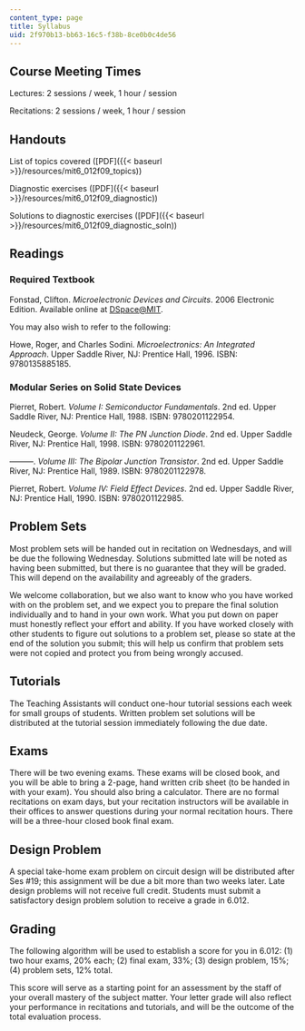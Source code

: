 ```yaml
---
content_type: page
title: Syllabus
uid: 2f970b13-bb63-16c5-f38b-8ce0b0c4de56
---
```


Course Meeting Times
--------------------

Lectures: 2 sessions / week, 1 hour / session

Recitations: 2 sessions / week, 1 hour / session

Handouts
--------

List of topics covered ([PDF]({{< baseurl >}}/resources/mit6_012f09_topics))

Diagnostic exercises ([PDF]({{< baseurl >}}/resources/mit6_012f09_diagnostic))

Solutions to diagnostic exercises ([PDF]({{< baseurl >}}/resources/mit6_012f09_diagnostic_soln))

Readings
--------

### Required Textbook

Fonstad, Clifton. _Microelectronic Devices and Circuits_. 2006 Electronic Edition. Available online at [DSpace@MIT](http://dspace.mit.edu/handle/1721.1/34219).

You may also wish to refer to the following:

Howe, Roger, and Charles Sodini. _Microelectronics: An Integrated Approach_. Upper Saddle River, NJ: Prentice Hall, 1996. ISBN: 9780135885185.

### Modular Series on Solid State Devices

Pierret, Robert. _Volume I: Semiconductor Fundamentals_. 2nd ed. Upper Saddle River, NJ: Prentice Hall, 1988. ISBN: 9780201122954.

Neudeck, George. _Volume II: The PN Junction Diode_. 2nd ed. Upper Saddle River, NJ: Prentice Hall, 1998. ISBN: 9780201122961.

———. _Volume III: The Bipolar Junction Transistor_. 2nd ed. Upper Saddle River, NJ: Prentice Hall, 1989. ISBN: 9780201122978.

Pierret, Robert. _Volume IV: Field Effect Devices_. 2nd ed. Upper Saddle River, NJ: Prentice Hall, 1990. ISBN: 9780201122985.

Problem Sets
------------

Most problem sets will be handed out in recitation on Wednesdays, and will be due the following Wednesday. Solutions submitted late will be noted as having been submitted, but there is no guarantee that they will be graded. This will depend on the availability and agreeably of the graders.

We welcome collaboration, but we also want to know who you have worked with on the problem set, and we expect you to prepare the final solution individually and to hand in your own work. What you put down on paper must honestly reflect your effort and ability. If you have worked closely with other students to figure out solutions to a problem set, please so state at the end of the solution you submit; this will help us confirm that problem sets were not copied and protect you from being wrongly accused.

Tutorials
---------

The Teaching Assistants will conduct one-hour tutorial sessions each week for small groups of students. Written problem set solutions will be distributed at the tutorial session immediately following the due date.

Exams
-----

There will be two evening exams. These exams will be closed book, and you will be able to bring a 2-page, hand written crib sheet (to be handed in with your exam). You should also bring a calculator. There are no formal recitations on exam days, but your recitation instructors will be available in their offices to answer questions during your normal recitation hours. There will be a three-hour closed book final exam.

Design Problem
--------------

A special take-home exam problem on circuit design will be distributed after Ses #19; this assignment will be due a bit more than two weeks later. Late design problems will not receive full credit. Students must submit a satisfactory design problem solution to receive a grade in 6.012.

Grading
-------

The following algorithm will be used to establish a score for you in 6.012: (1) two hour exams, 20% each; (2) final exam, 33%; (3) design problem, 15%; (4) problem sets, 12% total.

This score will serve as a starting point for an assessment by the staff of your overall mastery of the subject matter. Your letter grade will also reflect your performance in recitations and tutorials, and will be the outcome of the total evaluation process.